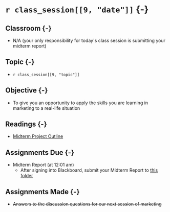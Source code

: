 # `r class_session[[9, "date"]]` {-}

## Classroom {-}

- N/A (your only responsibility for today's class session is submitting your
midterm report)

## Topic {-}

- `r class_session[[9, "topic"]]`

## Objective {-}

- To give you an opportunity to apply the skills you are learning in marketing
to a real-life situation

## Readings {-}

- [Midterm Project Outline][]  

## Assignments Due {-}

- Midterm Report (at 12:01 am)
  - After signing into Blackboard, submit your Midterm Report to [this folder][]

## Assignments Made {-}

- ~~Answers to the discussion questions for our next session of marketing~~

[Midterm Project Outline]: https://boichuk.commerce.virginia.edu/the-juice-laundry.html
[this folder]: https://blackboard.comm.virginia.edu/webapps/blackboard/content/listContent.jsp?course_id=_3248_1&content_id=_163593_1